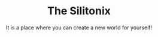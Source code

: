 <div id="header" align="center" background="#000">
  <img>
  <h1 color="purple">The Silitonix</h1>
  <p>It is a place where you can create a new world for yourself!</p>
</div>
